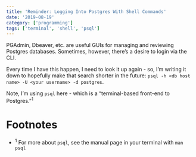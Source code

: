```yaml
---
title: 'Reminder: Logging Into Postgres With Shell Commands'
date: '2019-08-19'
category: ['programming']
tags: ['terminal', 'shell', 'psql']
---
```


PGAdmin, Dbeaver, etc. are useful GUIs for managing and reviewing Postgres databases. Sometimes, however, there’s a desire to login via the CLI.

Every time I have this happen, I need to look it up again - so, I’m writing it down to hopefully make that search shorter in the future: `psql -h <db host name> -U <your username> -d postgres`.

Note, I’m using `psql` here - which is a “terminal-based front-end to Postgres.”<sup>1</sup>

# Footnotes
* <sup>1</sup> For more about `psql`, see the manual page in your terminal with `man psql`

